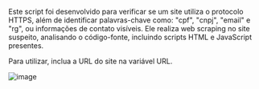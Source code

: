 Este script foi desenvolvido para verificar se um site utiliza o protocolo HTTPS, além de identificar palavras-chave como: "cpf", "cnpj", "email" e "rg", ou informações de contato visíveis. Ele realiza web scraping no site suspeito, analisando o código-fonte, incluindo scripts HTML e JavaScript presentes.

Para utilizar, inclua a URL do site na variável URL.

![image](https://github.com/user-attachments/assets/8f2c95c0-dc0f-43d9-bb11-2570f7271e37)


